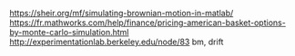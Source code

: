 https://sheir.org/mf/simulating-brownian-motion-in-matlab/
https://fr.mathworks.com/help/finance/pricing-american-basket-options-by-monte-carlo-simulation.html
http://experimentationlab.berkeley.edu/node/83
bm, drift
